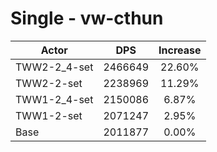 # Single - vw-cthun
| Actor | DPS | Increase |
|---|:---:|:---:|
|TWW2-2_4-set|2466649|22.60%|
|TWW2-2-set|2238969|11.29%|
|TWW1-2_4-set|2150086|6.87%|
|TWW1-2-set|2071247|2.95%|
|Base|2011877|0.00%|
